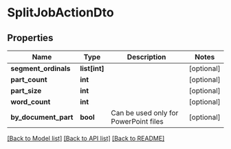 # SplitJobActionDto

## Properties
Name | Type | Description | Notes
------------ | ------------- | ------------- | -------------
**segment_ordinals** | **list[int]** |  | [optional] 
**part_count** | **int** |  | [optional] 
**part_size** | **int** |  | [optional] 
**word_count** | **int** |  | [optional] 
**by_document_part** | **bool** | Can be used only for PowerPoint files | [optional] 

[[Back to Model list]](../README.md#documentation-for-models) [[Back to API list]](../README.md#documentation-for-api-endpoints) [[Back to README]](../README.md)


